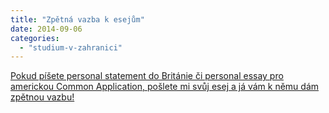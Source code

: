 ```yaml
---
title: "Zpětná vazba k esejům"
date: 2014-09-06
categories:
  - "studium-v-zahranici"
---
```


[Pokud píšete personal statement do Británie či personal essay pro americkou Common Application, pošlete mi svůj esej a já vám k němu dám zpětnou vazbu!](http://simon.podhajsky.net/blog/feedback-k-esejum/)
